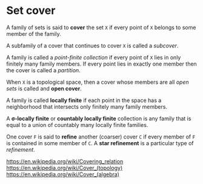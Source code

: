# Set cover

A family of sets 
is said to **cover** the set `X` 
if every point of `X` 
belongs to some member of the family.

A subfamily of a cover 
that continues to cover `X` 
is called a *subcover*.

A family is called a *point-finite collection* 
if every point of `X` 
lies in only finitely many family members. 
If every point lies in exactly one member 
then the cover is called a *partition*.


When `X` is a topological space, then a cover whose members are all *open sets* is called and **open cover**.

A family is called **locally finite** if each point in the space has a neighborhood that intersects only finitely many family members.

A **σ-locally finite** or **countably locally finite** collection is any family that is equal to a union of countably many locally finite families.

One cover `F` is said to **refine** another (coarser) cover `C` if every member of `F` is contained in some member of `C`. A **star refinement** is a particular type of *refinement*.


https://en.wikipedia.org/wiki/Covering_relation
https://en.wikipedia.org/wiki/Cover_(topology)
https://en.wikipedia.org/wiki/Cover_(algebra)
